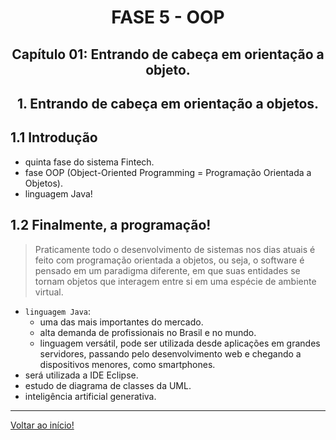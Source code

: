 <div id="fase05" align="center">
<h1>FASE 5 - OOP</h1>
<h2>Capítulo 01: Entrando de cabeça em orientação a objeto.</h2>
</div>

<div align="center">
<h2>1. Entrando de cabeça em orientação a objetos.</h2>
</div>

## 1.1 Introdução

- quinta fase do sistema Fintech.
- fase OOP (Object-Oriented Programming = Programação Orientada a Objetos).
- linguagem Java!

## 1.2 Finalmente, a programação!

> Praticamente todo o desenvolvimento de sistemas nos dias atuais é feito com programação orientada a objetos, ou seja, o software é pensado em um paradigma diferente, em que suas entidades se tornam objetos que interagem entre si em uma espécie de ambiente virtual.

- `linguagem Java`:
  - uma das mais importantes do mercado.
  - alta demanda de profissionais no Brasil e no mundo. 
  - linguagem versátil, pode ser utilizada desde aplicações em grandes servidores, passando pelo desenvolvimento web e chegando a dispositivos menores, como smartphones.
- será utilizada a IDE Eclipse.
- estudo de diagrama de classes da UML.
- inteligência artificial generativa.

--- 

[Voltar ao início!](https://github.com/DigouO/Fintech_FIAP_2023)